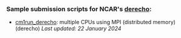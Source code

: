 ### Sample submission scripts for NCAR's <a href="https://arc.ucar.edu/knowledge_base/74317833">derecho</a>:

- [cm1run_derecho](cm1run_derecho):  multiple CPUs using MPI (distributed memory) (derecho)
_Last updated:  22 January 2024_
